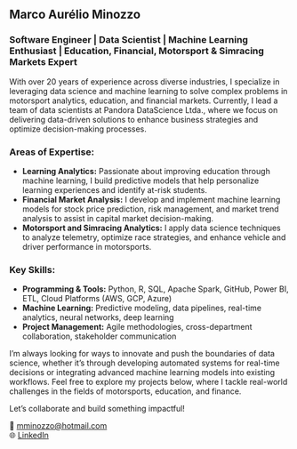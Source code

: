 ## Marco Aurélio Minozzo
### Software Engineer | Data Scientist | Machine Learning Enthusiast | Education, Financial, Motorsport & Simracing Markets Expert

With over 20 years of experience across diverse industries, I specialize in leveraging data science and machine learning to solve complex problems in motorsport analytics, education, and financial markets. Currently, I lead a team of data scientists at Pandora DataScience Ltda., where we focus on delivering data-driven solutions to enhance business strategies and optimize decision-making processes.

### Areas of Expertise:
- **Learning Analytics:** Passionate about improving education through machine learning, I build predictive models that help personalize learning experiences and identify at-risk students.
- **Financial Market Analysis:** I develop and implement machine learning models for stock price prediction, risk management, and market trend analysis to assist in capital market decision-making.
- **Motorsport and Simracing Analytics:** I apply data science techniques to analyze telemetry, optimize race strategies, and enhance vehicle and driver performance in motorsports.

### Key Skills:
- **Programming & Tools:** Python, R, SQL, Apache Spark, GitHub, Power BI, ETL, Cloud Platforms (AWS, GCP, Azure)
- **Machine Learning:** Predictive modeling, data pipelines, real-time analytics, neural networks, deep learning
- **Project Management:** Agile methodologies, cross-department collaboration, stakeholder communication

I’m always looking for ways to innovate and push the boundaries of data science, whether it’s through developing automated systems for real-time decisions or integrating advanced machine learning models into existing workflows. Feel free to explore my projects below, where I tackle real-world challenges in the fields of motorsports, education, and finance.

Let’s collaborate and build something impactful!

📧 [mminozzo@hotmail.com](mailto:mminozzo@hotmail.com)  
🌐 [LinkedIn](https://www.linkedin.com/in/marco-aurelio-minozzo-b862687/)

